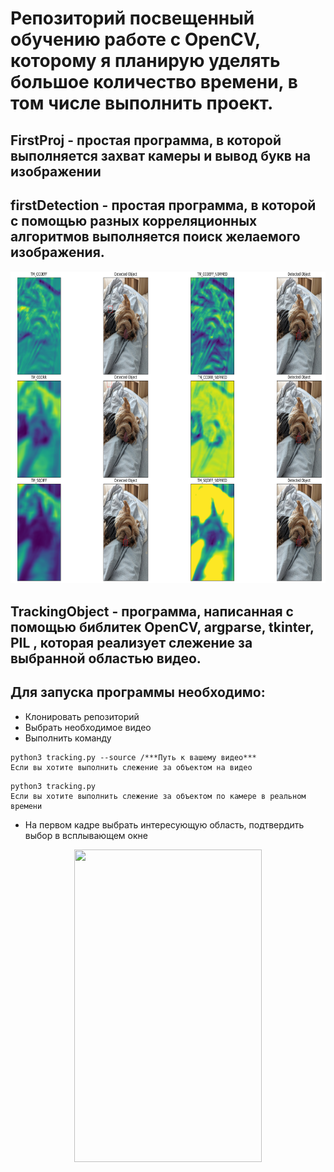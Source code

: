 # Репозиторий посвещенный обучению работе с OpenCV, которому я планирую уделять большое количество времени, в том числе выполнить проект.
## FirstProj - простая программа, в которой выполняется захват камеры и вывод букв на изображении
## firstDetection - простая программа, в которой с помощью разных корреляционных алгоритмов выполняется поиск желаемого изображения.
<img src="pictures/detection.png" width="2000" height="500"/>

## TrackingObject - программа, написанная с помощью библитек OpenCV, argparse, tkinter, PIL , которая реализует слежение за выбранной областью видео.
## Для запуска программы необходимо:
* Клонировать репозиторий
* Выбрать необходимое видео
* Выполнить команду

```
python3 tracking.py --source /***Путь к вашему видео***  
Если вы хотите выполнить слежение за объектом на видео
```
```
python3 tracking.py 
Если вы хотите выполнить слежение за объектом по камере в реальном времени
```
* На первом кадре выбрать интересующую область, подтвердить выбор в всплывающем окне
<div align="center">
<img src="pictures/track.gif" width="300" height="500"/>
</div>